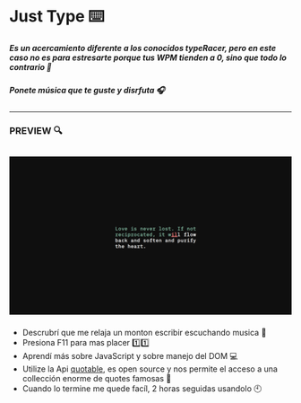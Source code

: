 # Just Type ⌨️

##### Es un acercamiento diferente a los conocidos **typeRacer**, pero en este caso no es para estresarte porque tus WPM _tienden a 0_, sino que todo lo contrario 🧠
##### Ponete música que te guste y disrfuta 🎧

---
### PREVIEW 🔍
![img](Preview.png)
---
- Descrubrí que me relaja un monton escribir escuchando musica 🗿
- Presiona F11 para mas placer 1️⃣1️⃣
- Aprendí más sobre JavaScript y sobre manejo del DOM 💻
- Utilize la Api [quotable](https://docs.quotable.io/docs/api/ZG9jOjQ2NDA2-introduction), es open source y nos permite el acceso a una collección enorme de quotes famosas 📖
- Cuando lo termine me quede facíl, 2 horas seguidas usandolo 🕙

